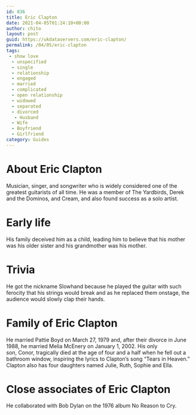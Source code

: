 ```yaml
---
id: 836
title: Eric Clapton
date: 2021-04-05T01:24:10+00:00
author: chito
layout: post
guid: https://ukdataservers.com/eric-clapton/
permalink: /04/05/eric-clapton
tags:
 - show love
  - unspecified
  - single
  - relationship
  - engaged
  - married
  - complicated
  - open relationship
  - widowed
  - separated
  - divorced
   - Husband
  - Wife
  - Boyfriend
  - Girlfriend
category: Guides
---
```




  
  
#  About Eric Clapton
                  
                  
                  
Musician, singer, and songwriter who is widely considered one of the greatest guitarists of all time. He was a member of The Yardbirds, Derek and the Dominos, and Cream, and also found success as a solo artist.
                  
                
                
                
# Early life
                  
                  
                  
His family deceived him as a child, leading him to believe that his mother was his older sister and his grandmother was his mother.
                  
                
                
                
# Trivia
                  
                  
                  
He got the nickname Slowhand because he played the guitar with such ferocity that his strings would break and as he replaced them onstage, the audience would slowly clap their hands.
                  
                
                
                
# Family of Eric Clapton
                  
                  
                  
He married Pattie Boyd on March 27, 1979 and, after their divorce in June 1988, he married Melia McEnery on January 1, 2002. His only son, Conor, tragically died at the age of four and a half when he fell out a bathroom window, inspiring the lyrics to Clapton&#8217;s song &#8220;Tears in Heaven.&#8221; Clapton also has four daughters named Julie, Ruth, Sophie and Ella.
                  
                
                
                
# Close associates of Eric Clapton
                  
                  
                  
He collaborated with Bob Dylan on the 1976 album No Reason to Cry.
                  
                
              
            
          
          
          
    
    
  
